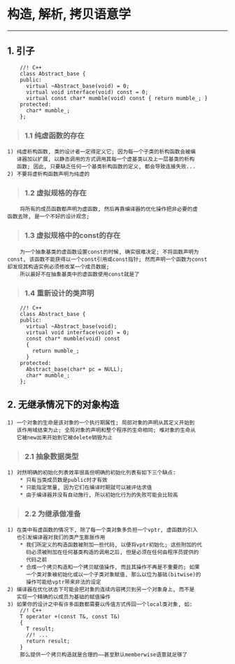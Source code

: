 # **构造, 解析, 拷贝语意学** #
*** 

## **1. 引子** ##
        //! C++
        class Abstract_base {
        public:
          virtual ~Abstract_base(void) = 0;
          virtual void interface(void) const = 0;
          virtual const char* mumble(void) const { return mumble_; }
        protected:
          char* mumble_;
        };
> ### **1.1 纯虚函数的存在** ###
    1) 纯虚析构函数, 类的设计者一定得定义它; 因为每一个子类的析构函数会被编
       译器加以扩展, 以静态调用的方式调用其每一个虚基类以及上一层基类的析构
       函数; 因此, 只要缺乏任何一个基类析构函数的定义, 都会导致连接失败... 
    2) 不要将虚析构函数声明为纯虚的 
> ### **1.2 虚拟规格的存在** ###
        将所有的成员函数都声明为虚函数, 然后再靠编译器的优化操作把非必要的虚
    函数去除, 是一个不好的设计观念;
> ### **1.3 虚拟规格中的const的存在** ###
        为一个抽象基类的虚函数设置const的时候, 确实很难决定; 不将函数声明为
    const, 该函数不能获得以一个const引用或const指针; 然而声明一个函数为const
    却发现其构造实例必须修改某一个成员数据;
        所以最好不在抽象基类中的虚函数使用const就是了
> ### **1.4 重新设计的类声明** ###
        //! C++
        class Abstract_base {
        public:
          virtual ~Abstract_base(void);
          virtual void interface(void) = 0;
          const char* mumble(void) const 
          {
            return mumble_;
          }
        protected:
          Abstract_base(char* pc = NULL);
          char* mumble_;
        };




## **2. 无继承情况下的对象构造** ##
    1) 一个对象的生命是该对象的一个执行期属性; 局部对象的声明从其定义开始到
       该作用域结束为止; 全局对象的声明和整个程序的生命相同; 堆对象的生命从
       它被new出来开始到它被delete销毁为止
> ### **2.1 抽象数据类型** ###
    1) 对然明确的初始化列表效率很高但明确的初始化列表有如下三个缺点:
        * 只有当类成员数是public时才有效
        * 只能指定常量, 因为它们在编译时期就可以被评估求值
        * 由于编译器并没有自动施行, 所以初始化行为的失败可能会比较高
> ### **2.2 为继承做准备** ###
    1) 在类中有虚函数的情况下, 除了每一个类对象多负担一个vptr, 虚函数的引入
       也引发编译器对我们的类产生膨胀作用
        * 我们所定义的构造函数被附加一些代码, 以便将vptr初始化; 这些附加的代
          码必须被附加在任何基类构造的调用之后, 但是必须在任何由程序员提供的
          代码之前
        * 合成一个拷贝构造和一个拷贝赋值操作, 而且其操作不再是不重要的; 如果
          一个类对象被初始化或以一个子类对象赋值, 那么以位为基础(bitwise)的
          操作可能给vptr带来非法的设定
    2) 编译器在优化状态下可能会把对象的连续内容拷贝到另一个对象身上, 而不是
       实现一个精确的以成员为基础的赋值操作
    3) 如果你的设计之中有许多函数都需要以传值方式传回一个local类对象, 如:
        //! C++
        T operator +(const T&, const T&)
        {
          T result;
          //! ...
          return result;
        }
        那么提供一个拷贝构造就是合理的——甚至默认memberwise语意就足够了
